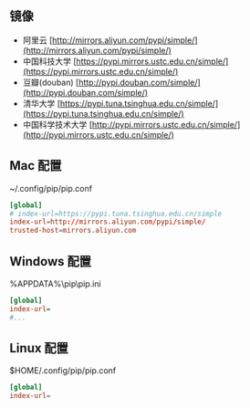 ## 镜像

- 阿里云 [http://mirrors.aliyun.com/pypi/simple/](http://mirrors.aliyun.com/pypi/simple/)
- 中国科技大学 [https://pypi.mirrors.ustc.edu.cn/simple/](https://pypi.mirrors.ustc.edu.cn/simple/)
- 豆瓣(douban) [http://pypi.douban.com/simple/](http://pypi.douban.com/simple/)
- 清华大学 [https://pypi.tuna.tsinghua.edu.cn/simple/](https://pypi.tuna.tsinghua.edu.cn/simple/)
- 中国科学技术大学 [http://pypi.mirrors.ustc.edu.cn/simple/](http://pypi.mirrors.ustc.edu.cn/simple/)
## Mac 配置

~/.config/pip/pip.conf

```conf
[global]
# index-url=https://pypi.tuna.tsinghua.edu.cn/simple
index-url=http://mirrors.aliyun.com/pypi/simple/
trusted-host=mirrors.aliyun.com
```
## Windows 配置

%APPDATA%\\pip\\pip.ini

```ini
[global]
index-url=
#...
```
## Linux 配置

$HOME/.config/pip/pip.conf

```conf
[global]
index-url=
```
